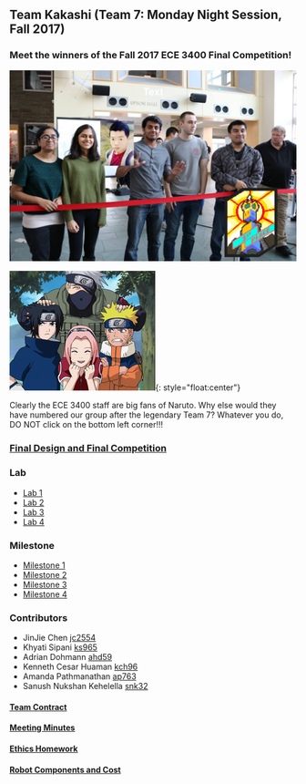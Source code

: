 ## Team Kakashi (Team 7: Monday Night Session, Fall 2017) 

### Meet the winners of the Fall 2017 ECE 3400 Final Competition!
![Team Picture.](./docs/image/TeamPicture.jpg)

![The team in action.](./docs/image/team_kakashi.png){: style="float:center"}

Clearly the ECE 3400 staff are big fans of Naruto. Why else would they have numbered our group after the legendary Team 7? Whatever you do, DO NOT click on the bottom left corner!!!


### [Final Design and Final Competition](./docs/final_design) 

### Lab
 - [Lab 1](./docs/lab1)
 - [Lab 2](./docs/lab2)
 - [Lab 3](./docs/lab3)
 - [Lab 4](./docs/lab4)

### Milestone
 - [Milestone 1](./docs/milestone1)
 - [Milestone 2](./docs/milestone2)
 - [Milestone 3](./docs/milestone3)
 - [Milestone 4](./docs/milestone4) 

### Contributors
 - JinJie Chen              [jc2554](mailto:jc2554@cornell.edu)
 - Khyati Sipani            [ks965](mailto:ks965@cornell.edu)
 - Adrian Dohmann           [ahd59](mailto:ahd59@cornell.edu)
 - Kenneth Cesar Huaman     [kch96](mailto:kch96@cornell.edu)
 - Amanda Pathmanathan      [ap763](mailto:ap763@cornell.edu)
 - Sanush Nukshan Kehelella [snk32](mailto:snk32@cornell.edu)  


#### [Team Contract](./docs/team_contract)
#### [Meeting Minutes](./docs/meeting_minutes)
#### [Ethics Homework](./docs/ethics_hw)
#### [Robot Components and Cost](./docs/cost)
